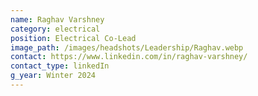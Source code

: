 ```yaml
---
name: Raghav Varshney
category: electrical
position: Electrical Co-Lead
image_path: /images/headshots/Leadership/Raghav.webp
contact: https://www.linkedin.com/in/raghav-varshney/
contact_type: linkedIn
g_year: Winter 2024
---
```


